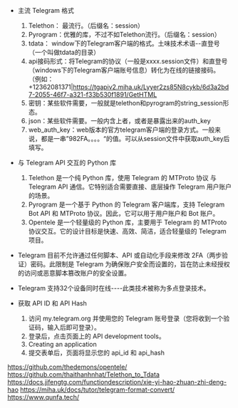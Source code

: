 - 主流 Telegram 格式
    1. Telethon： 最流行。（后缀名：session）
    2. Pyrogram：优雅的库，不过不如Telethon流行。（后缀名：session）
    3. tdata： window下的Telegram客户端的格式。土味技术术语--直登号（一个叫做tdata的目录）
    4. api接码形式：将Telegram的协议（一般是xxxx.session文件）和直登号（windows下的Telegram客户端账号信息）转化为在线的链接接码。 （例如： +12362081371|https://tgapiv2.miha.uk/Lyyer2zs85N8cykb/6d3a2bd7-2055-46f7-a321-f33b530f1891/GetHTML
    5. 密钥：某些软件需要，一般就是telethon和pyrogram的string_session形态。
    6. json：某些软件需要。一般内含上者，或者是暴露出来的auth_key
    7. web_auth_key：web版本的官方telegram客户端的登录方式。一般来说，都是一串”982FA。。。。“的值。可以从session文件中获取auth_key后填写。


- 与 Telegram API 交互的 Python 库
    1. Telethon 是一个纯 Python 库，使用 Telegram 的 MTProto 协议 与 Telegram API 通信。它特别适合需要直接、底层操作 Telegram 用户账户的场景。
    2. Pyrogram 是一个基于 Python 的 Telegram 客户端库，支持 Telegram Bot API 和 MTProto 协议。因此，它可以用于用户账户和 Bot 账户。
    3. Opentele 是一个轻量级的 Python 库，主要用于 Telegram 的 MTProto 协议交互。它的设计目标是快速、高效、简洁，适合轻量级的 Telegram 项目。

- Telegram 目前不允许通过任何脚本、API 或自动化手段来修改 2FA（两步验证）密码。此限制是 Telegram 为确保账户安全而设置的，旨在防止未经授权的访问或恶意脚本篡改账户的安全设置。

- Telegram 支持32个设备同时在线----此类技术被称为多点登录技术。


- 获取 API ID 和 API Hash
    1. 访问 my.telegram.org 并使用您的 Telegram 账号登录（您将收到一个验证码，输入后即可登录）。
    2. 登录后，点击页面上的 API development tools。
    3. Creating an application 
    4. 提交表单后，页面将显示您的 api_id 和 api_hash

https://github.com/thedemons/opentele/
https://github.com/thaithanhnhat/Telethon_to_Tdata
https://docs.jifengtg.com/functiondescription/xie-yi-hao-zhuan-zhi-deng-hao
https://miha.uk/docs/tutor/telegram-format-convert/
https://www.qunfa.tech/
